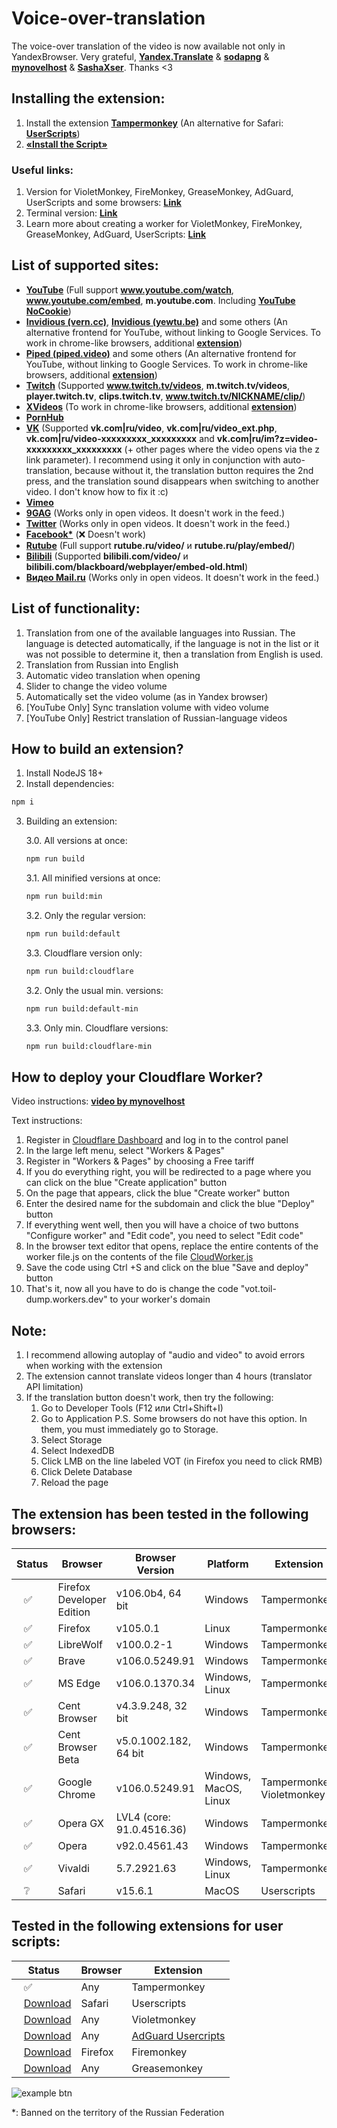 # Voice-over-translation

The voice-over translation of the video is now available not only in YandexBrowser. Very grateful, **[Yandex.Translate](https://translate.yandex.ru/)** & **[sodapng](https://github.com/sodapng)** & **[mynovelhost](https://github.com/mynovelhost)** & **[SashaXser](https://github.com/SashaXser)**. Thanks <3

## Installing the extension:
1. Install the extension **[Tampermonkey](https://www.tampermonkey.net/)** (An alternative for Safari: **[UserScripts](https://apps.apple.com/app/userscripts/id1463298887 )**)
2. **[«Install the Script»](https://raw.githubusercontent.com/ilyhalight/voice-over-translation/master/dist/vot.user.js)**

### Useful links:
1. Version for VioletMonkey, FireMonkey, GreaseMonkey, AdGuard, UserScripts and some browsers: **[Link](https://raw.githubusercontent.com/ilyhalight/voice-over-translation/master/dist/vot-cloudflare.user.js)**
2. Terminal version: **[Link](https://github.com/ilyhalight/voice-over-translation/tree/master/vot-cli)**
3. Learn more about creating a worker for VioletMonkey, FireMonkey, GreaseMonkey, AdGuard, UserScripts: **[Link](https://github.com/mynovelhost/voice-over-translation/)**

## List of supported sites:
- **[YouTube](https://www.youtube.com)** (Full support **www.youtube.com/watch**, **www.youtube.com/embed**, **m.youtube.com**. Including **[YouTube NoCookie](https://www.youtube-nocookie.com/)**)
- **[Invidious (vern.cc)](https://inv.vern.cc)**, **[Invidious (yewtu.be)](https://yewtu.be)** and some others (An alternative frontend for YouTube, without linking to Google Services. To work in chrome-like browsers, additional **[extension](https://chrome.google.com/webstore/detail/disable-content-security/ieelmcmcagommplceebfedjlakkhpden/related)**)
- **[Piped (piped.video)](https://piped.video)** and some others (An alternative frontend for YouTube, without linking to Google Services. To work in chrome-like browsers, additional **[extension](https://chrome.google.com/webstore/detail/disable-content-security/ieelmcmcagommplceebfedjlakkhpden/related)**)
- **[Twitch](https://www.twitch.tv)** (Supported **www.twitch.tv/videos**, **m.twitch.tv/videos**, **player.twitch.tv**, **clips.twitch.tv**, **www.twitch.tv/NICKNAME/clip/**)
- **[XVideos](https://xvideos.com/)** (To work in chrome-like browsers, additional **[extension](https://chrome.google.com/webstore/detail/disable-content-security/ieelmcmcagommplceebfedjlakkhpden/related)**)
- **[PornHub](https://rt.pornhub.com/)**
- **[VK](https://vk.com)** (Supported **vk.com|ru/video**, **vk.com|ru/video_ext.php**, **vk.com|ru/video-xxxxxxxxx_xxxxxxxxx** and **vk.com|ru/im?z=video-xxxxxxxxx_xxxxxxxxx** (+ other pages where the video opens via the z link parameter). I recommend using it only in conjunction with auto-translation, because without it, the translation button requires the 2nd press, and the translation sound disappears when switching to another video. I don't know how to fix it :c)
- **[Vimeo](https://vimeo.com/)**
- **[9GAG](https://9gag.com/gag/)** (Works only in open videos. It doesn't work in the feed.)
- **[Twitter](https://twitter.com/)** (Works only in open videos. It doesn't work in the feed.)
- **[Facebook*](https://facebook.com/)** (❌ Doesn't work)
- **[Rutube](https://rutube.ru/)** (Full support **rutube.ru/video/** и **rutube.ru/play/embed/**)
- **[Bilibili](https://bilibili.com/)** (Supported **bilibili.com/video/** и **bilibili.com/blackboard/webplayer/embed-old.html**)
- **[Видео Mail.ru](https://my.mail.ru/video)** (Works only in open videos. It doesn't work in the feed.)

## List of functionality:
1. Translation from one of the available languages into Russian. The language is detected automatically, if the language is not in the list or it was not possible to determine it, then a translation from English is used.
2. Translation from Russian into English
3. Automatic video translation when opening
4. Slider to change the video volume
5. Automatically set the video volume (as in Yandex browser)
6. [YouTube Only] Sync translation volume with video volume
7. [YouTube Only] Restrict translation of Russian-language videos

## How to build an extension?
1. Install NodeJS 18+
2. Install dependencies:
```bash
npm i
```
3. Building an extension:

   3.0. All versions at once:
   ```bash
   npm run build
   ```

   3.1. All minified versions at once:
   ```bash
   npm run build:min
   ```

   3.2. Only the regular version:
   ```bash
   npm run build:default
   ```

   3.3. Cloudflare version only:
   ```bash
   npm run build:cloudflare
   ```

   3.2. Only the usual min. versions:
   ```bash
   npm run build:default-min
   ```

   3.3. Only min. Cloudflare versions:
   ```bash
   npm run build:cloudflare-min
   ```

## How to deploy your Cloudflare Worker?
Video instructions: [**video by mynovelhost**](https://raw.githubusercontent.com/mynovelhost/voice-over-translation/master/how_to_create_custom_worker.mp4)

Text instructions:
1. Register in [Cloudflare Dashboard](https://dash.cloudflare.com) and log in to the control panel
2. In the large left menu, select "Workers & Pages"
3. Register in "Workers & Pages" by choosing a Free tariff
4. If you do everything right, you will be redirected to a page where you can click on the blue "Create application" button
5. On the page that appears, click the blue "Create worker" button
6. Enter the desired name for the subdomain and click the blue "Deploy" button
7. If everything went well, then you will have a choice of two buttons "Configure worker" and "Edit code", you need to select "Edit code"
8. In the browser text editor that opens, replace the entire contents of the worker file.js on the contents of the file [CloudWorker.js](https://github.com/ilyhalight/voice-over-translation/blob/master/CloudWorker.js)
9. Save the code using Ctrl +S and click on the blue "Save and deploy" button
10. That's it, now all you have to do is change the code "vot.toil-dump.workers.dev" to your worker's domain

## Note:
1. I recommend allowing autoplay of "audio and video" to avoid errors when working with the extension
2. The extension cannot translate videos longer than 4 hours (translator API limitation)
3. If the translation button doesn't work, then try the following:
   1. Go to Developer Tools (F12 или Ctrl+Shift+I)
   2. Go to  Application P.S. Some browsers do not have this option. In them, you must immediately go to Storage.
   3. Select Storage
   4. Select IndexedDB
   5. Click LMB on the line labeled  VOT (in Firefox you need to click RMB)
   6. Click Delete Database
   7. Reload the page

## The extension has been tested in the following browsers:
| Status | Browser | Browser Version | Platform | Extension
|---|---|---|---|---
| ⠀✅ | Firefox Developer Edition | v106.0b4, 64 bit | Windows | Tampermonkey
| ⠀✅ | Firefox | v105.0.1 | Linux | Tampermonkey
| ⠀✅ | LibreWolf | v100.0.2-1 | Windows | Tampermonkey
| ⠀✅ | Brave | v106.0.5249.91 | Windows | Tampermonkey
| ⠀✅ | MS Edge | v106.0.1370.34 | Windows, Linux | Tampermonkey
| ⠀✅ | Cent Browser | v4.3.9.248, 32 bit | Windows | Tampermonkey
| ⠀✅ | Cent Browser Beta | v5.0.1002.182, 64 bit | Windows | Tampermonkey
| ⠀✅ | Google Chrome | v106.0.5249.91 | Windows, MacOS, Linux | Tampermonkey, Violetmonkey
| ⠀✅ | Opera GX | LVL4 (core: 91.0.4516.36) | Windows | Tampermonkey
| ⠀✅ | Opera | v92.0.4561.43 | Windows | Tampermonkey
| ⠀✅ | Vivaldi | 5.7.2921.63 | Windows, Linux | Tampermonkey
| ⠀❔ | Safari | v15.6.1 | MacOS | Userscripts

## Tested in the following extensions for user scripts:
| Status | Browser | Extension
|---|---|---
| ⠀✅ | Any | Tampermonkey
| ⠀[Download](https://raw.githubusercontent.com/ilyhalight/voice-over-translation/master/dist/vot-cloudflare.user.js) | Safari | Userscripts
| ⠀[Download](https://raw.githubusercontent.com/ilyhalight/voice-over-translation/master/dist/vot-cloudflare.user.js) | Any | Violetmonkey
| ⠀[Download](https://raw.githubusercontent.com/ilyhalight/voice-over-translation/master/dist/vot-cloudflare.user.js) | Any | [AdGuard Usercripts](https://kb.adguard.com/en/general/userscripts#supported-apps)
| ⠀[Download](https://raw.githubusercontent.com/ilyhalight/voice-over-translation/master/dist/vot-cloudflare.user.js) | Firefox | Firemonkey
| ⠀[Download](https://raw.githubusercontent.com/ilyhalight/voice-over-translation/master/dist/vot-cloudflare.user.js) | Any | Greasemonkey

![example btn](https://github.com/ilyhalight/voice-over-translation/blob/master/img/example.jpg "btn")

*: Banned on the territory of the Russian Federation
